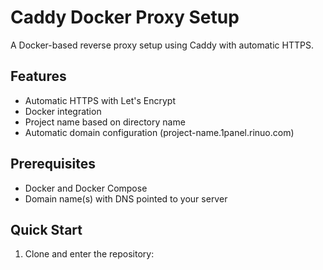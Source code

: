 # Caddy Docker Proxy Setup

A Docker-based reverse proxy setup using Caddy with automatic HTTPS.

## Features

- Automatic HTTPS with Let's Encrypt
- Docker integration
- Project name based on directory name
- Automatic domain configuration (project-name.1panel.rinuo.com)

## Prerequisites

- Docker and Docker Compose
- Domain name(s) with DNS pointed to your server

## Quick Start

1. Clone and enter the repository:

